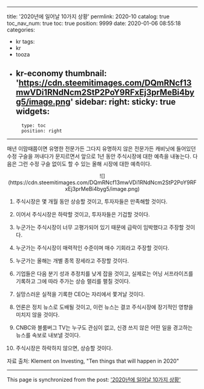 
---
title: '2020년에 일어날 10가지 상황'
permlink: 2020-10
catalog: true
toc_nav_num: true
toc: true
position: 9999
date: 2020-01-06 08:55:18
categories:
- kr
tags:
- kr
- tooza
- kr-economy
thumbnail: 'https://cdn.steemitimages.com/DQmRNcf13mwVDi1RNdNcm2StP2PoY9RFxEj3prMeBi4byg5/image.png'
sidebar:
    right:
        sticky: true
widgets:
    -
        type: toc
        position: right
---


매년 이맘때쯤이면 유명한 전문가든 그다지 유명하지 않은 전문가든 캐비닛에 들어있던 수정 구슬을 꺼내다가 문지르면서 앞으로 1년 동안 주식시장에 대한 예측을 내놓는다. 다음은 그런 수정 구슬 없이도 할 수 있는  올해 시장에 대한 예측이다. 

<center>
![](https://cdn.steemitimages.com/DQmRNcf13mwVDi1RNdNcm2StP2PoY9RFxEj3prMeBi4byg5/image.png)
</center>

1. 주식시장은 몇 개월 동안 상승할 것이고, 투자자들은 만족해할 것이다. 

2. 이어서 주식시장은 하락할 것이고, 투자자들은 기겁할 것이다.  

3. 누군가는 주식시장이 너무 고평가되어 있기 때문에 급락이 임박했다고 주장할 것이다. 

4. 누군가는 주식시장이 매력적인 수준이며 매수 기회라고 주장할 것이다. 

5. 누군가는 올해는 개별 종목 장세라고 주장할 것이다.  

6. 기업들은 다음 분기 성과 추정치를 낮게 잡을 것이고, 실제로는 어닝 서프라이즈를 기록하고 그에 따라 주가는 상승 랠리를 펼칠 것이다.  

7. 실망스러운 실적을 기록한 CEO는 자리에서 쫓겨날 것이다. 

8. 언론은 정치 뉴스로 도배될 것이고, 이런 뉴스는 결코 주식시장에 장기적인 영향을 미치지 않을 것이다. 

9. CNBC와 블룸버그 TV는 누구도 관심이 없고, 신경 쓰지 않은 어떤 일을 경고하는 뉴스를 속보로 내보낼 것이다.  

10. 주식시장은 하락하지 않으면, 상승할 것이다. 

자료 출처: Klement on Investing, "Ten things that will happen in 2020"

- - -

This page is synchronized from the post: ['2020년에 일어날 10가지 상황'](https://steemit.com/@pius.pius/2020-10)
